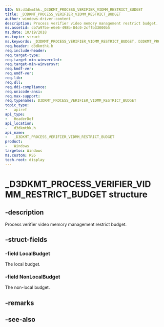 ```yaml
---
UID: NS:d3dkmthk._D3DKMT_PROCESS_VERIFIER_VIDMM_RESTRICT_BUDGET
title: _D3DKMT_PROCESS_VERIFIER_VIDMM_RESTRICT_BUDGET
author: windows-driver-content
description: Process verifier video memory management restrict budget.
ms.assetid: cb7a97be-e6e6-498b-84c0-2cffb33000b5
ms.date: 10/19/2018
ms.topic: struct
ms.keywords: _D3DKMT_PROCESS_VERIFIER_VIDMM_RESTRICT_BUDGET, D3DKMT_PROCESS_VERIFIER_VIDMM_RESTRICT_BUDGET, 
req.header: d3dkmthk.h
req.include-header:
req.target-type:
req.target-min-winverclnt:
req.target-min-winversvr:
req.kmdf-ver:
req.umdf-ver:
req.lib:
req.dll:
req.ddi-compliance:
req.unicode-ansi:
req.max-support:
req.typenames: D3DKMT_PROCESS_VERIFIER_VIDMM_RESTRICT_BUDGET
topic_type: 
-	apiref
api_type: 
-	HeaderDef
api_location: 
-	d3dkmthk.h
api_name: 
-	_D3DKMT_PROCESS_VERIFIER_VIDMM_RESTRICT_BUDGET
product:
-	Windows
targetos: Windows
ms.custom: RS5
tech.root: display
---
```


# _D3DKMT_PROCESS_VERIFIER_VIDMM_RESTRICT_BUDGET structure

## -description

Process verifier video memory management restrict budget.

## -struct-fields

### -field LocalBudget

The local budget.

### -field NonLocalBudget
 
The non-local budget.

## -remarks

## -see-also
